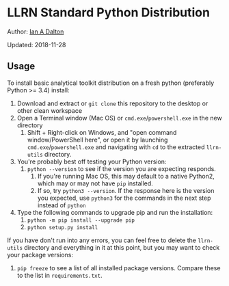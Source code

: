 # LLRN Standard Python Distribution

Author: [Ian A Dalton](https://github.com/ianad/)

Updated: 2018-11-28

## Usage

To install basic analytical toolkit distribution on a fresh python (preferably Python >= 3.4) install:

1. Download and extract or `git clone` this repository to the desktop or other clean workspace
2. Open a Terminal window (Mac OS) or `cmd.exe`/`powershell.exe` in the new directory
    1. Shift + Right-click on Windows, and "open command window/PowerShell here", or open it by launching `cmd.exe`/`powershell.exe` and navigating with `cd` to the extracted `llrn-utils` directory.
3. You're probably best off testing your Python version:
    1. `python --version` to see if the version you are expecting responds.
        1. If you're running Mac OS, this may default to a native Python2, which may or may not have `pip` installed.
        2. If so, try `python3 --version`. If the response here is the version you expected, use `python3` for the commands in the next step instead of `python`
4. Type the following commands to upgrade pip and run the installation:
    1. `python -m pip install --upgrade pip`
    2. `python setup.py install`

If you have don't run into any errors, you can feel free to delete the `llrn-utils` directory and everything in it at this point, but you may want to check your package versions:
1. `pip freeze` to see a list of all installed package versions. Compare these to the list in `requirements.txt`.